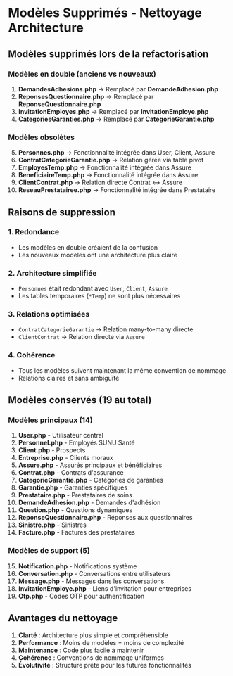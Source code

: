 # Modèles Supprimés - Nettoyage Architecture

## Modèles supprimés lors de la refactorisation

### Modèles en double (anciens vs nouveaux)
1. **DemandesAdhesions.php** → Remplacé par **DemandeAdhesion.php**
2. **ReponsesQuestionnaire.php** → Remplacé par **ReponseQuestionnaire.php**
3. **InvitationEmployes.php** → Remplacé par **InvitationEmploye.php**
4. **CategoriesGaranties.php** → Remplacé par **CategorieGarantie.php**

### Modèles obsolètes
5. **Personnes.php** → Fonctionnalité intégrée dans User, Client, Assure
6. **ContratCategorieGarantie.php** → Relation gérée via table pivot
7. **EmployesTemp.php** → Fonctionnalité intégrée dans Assure
8. **BeneficiaireTemp.php** → Fonctionnalité intégrée dans Assure
9. **ClientContrat.php** → Relation directe Contrat ↔ Assure
10. **ReseauPrestatairee.php** → Fonctionnalité intégrée dans Prestataire

## Raisons de suppression

### 1. **Redondance**
- Les modèles en double créaient de la confusion
- Les nouveaux modèles ont une architecture plus claire

### 2. **Architecture simplifiée**
- `Personnes` était redondant avec `User`, `Client`, `Assure`
- Les tables temporaires (`*Temp`) ne sont plus nécessaires

### 3. **Relations optimisées**
- `ContratCategorieGarantie` → Relation many-to-many directe
- `ClientContrat` → Relation directe via `Assure`

### 4. **Cohérence**
- Tous les modèles suivent maintenant la même convention de nommage
- Relations claires et sans ambiguïté

## Modèles conservés (19 au total)

### Modèles principaux (14)
1. **User.php** - Utilisateur central
2. **Personnel.php** - Employés SUNU Santé
3. **Client.php** - Prospects
4. **Entreprise.php** - Clients moraux
5. **Assure.php** - Assurés principaux et bénéficiaires
6. **Contrat.php** - Contrats d'assurance
7. **CategorieGarantie.php** - Catégories de garanties
8. **Garantie.php** - Garanties spécifiques
9. **Prestataire.php** - Prestataires de soins
10. **DemandeAdhesion.php** - Demandes d'adhésion
11. **Question.php** - Questions dynamiques
12. **ReponseQuestionnaire.php** - Réponses aux questionnaires
13. **Sinistre.php** - Sinistres
14. **Facture.php** - Factures des prestataires

### Modèles de support (5)
15. **Notification.php** - Notifications système
16. **Conversation.php** - Conversations entre utilisateurs
17. **Message.php** - Messages dans les conversations
18. **InvitationEmploye.php** - Liens d'invitation pour entreprises
19. **Otp.php** - Codes OTP pour authentification

## Avantages du nettoyage

1. **Clarté** : Architecture plus simple et compréhensible
2. **Performance** : Moins de modèles = moins de complexité
3. **Maintenance** : Code plus facile à maintenir
4. **Cohérence** : Conventions de nommage uniformes
5. **Évolutivité** : Structure prête pour les futures fonctionnalités 